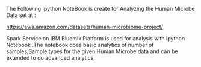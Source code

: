 The Following Ipython NoteBook is create for Analyzing the Human Microbe Data set at :

https://aws.amazon.com/datasets/human-microbiome-project/

Spark Service on IBM Bluemix Platform is used for analysis with Ipython Notebook .The notebook does basic analytics of number of samples,Sample types for the given Human Microbe data and can be extended to do advanced analytics.

